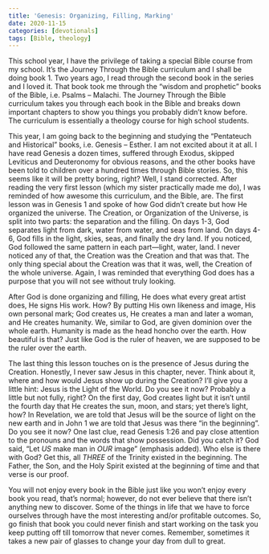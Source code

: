 ```yaml
---
title: 'Genesis: Organizing, Filling, Marking'
date: 2020-11-15
categories: [devotionals]
tags: [Bible, theology]
---
```


This school year, I have the privilege of taking a special Bible course from my school. It’s the Journey Through the Bible curriculum and I shall be doing book 1. Two years ago, I read through the second book in the series and I loved it. That book took me through the “wisdom and prophetic” books of the Bible, i.e. Psalms – Malachi.<!-- more --> The Journey Through the Bible curriculum takes you through each book in the Bible and breaks down important chapters to show you things you probably didn’t know before. The curriculum is essentially a theology course for high school students.

This year, I am going back to the beginning and studying the “Pentateuch and Historical” books, i.e. Genesis – Esther. I am not excited about it at all. I have read Genesis a dozen times, suffered through Exodus, skipped Leviticus and Deuteronomy for obvious reasons, and the other books have been told to children over a hundred times through Bible stories. So, this seems like it will be pretty boring, right? Well, I stand corrected. After reading the very first lesson (which my sister practically made me do), I was reminded of how awesome this curriculum, and the Bible, are. The first lesson was in Genesis 1 and spoke of how God didn’t create but how He organized the universe. The Creation, or Organization of the Universe, is split into two parts: the separation and the filling. On days 1-3, God separates light from dark, water from water, and seas from land. On days 4-6, God fills in the light, skies, seas, and finally the dry land. If you noticed, God followed the same pattern in each part—light, water, land. I never noticed any of that, the Creation was the Creation and that was that. The only thing special about the Creation was that it was, well, the Creation of the whole universe. Again, I was reminded that everything God does has a purpose that you will not see without truly looking.

After God is done organizing and filling, He does what every great artist does, He signs His work. How? By putting His own likeness and image, His own personal mark; God creates us, He creates a man and later a woman, and He creates humanity. We, similar to God, are given dominion over the whole earth. Humanity is made as the head honcho over the earth. How beautiful is that? Just like God is the ruler of heaven, we are supposed to be the ruler over the earth.

The last thing this lesson touches on is the presence of Jesus during the Creation. Honestly, I never saw Jesus in this chapter, never. Think about it, where and how would Jesus show up during the Creation? I’ll give you a little hint: Jesus is the Light of the World. Do you see it now? Probably a little but not fully, right? On the first day, God creates light but it isn’t until the fourth day that He creates the sun, moon, and stars; yet there’s light, how? In Revelation, we are told that Jesus will be the source of light on the new earth and in John 1 we are told that Jesus was there “in the beginning”. Do you see it now? One last clue, read Genesis 1:26 and pay close attention to the pronouns and the words that show possession. Did you catch it? God said, “Let *US* make man in *OUR* image” (emphasis added). Who else is there with God? Get this, all *THREE* of the Trinity existed in the beginning. The Father, the Son, and the Holy Spirit existed at the beginning of time and that verse is our proof.

You will not enjoy every book in the Bible just like you won’t enjoy every book you read, that’s normal; however, do not ever believe that there isn’t anything new to discover. Some of the things in life that we have to force ourselves through have the most interesting and/or profitable outcomes. So, go finish that book you could never finish and start working on the task you keep putting off till tomorrow that never comes. Remember, sometimes it takes a new pair of glasses to change your day from dull to great.

